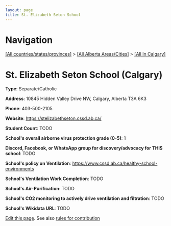 ```yaml
---
layout: page
title: St. Elizabeth Seton School
---
```

# Navigation

[[All countries/states/provinces]](../../..) > [[All Alberta Areas/Cities]](../..) > [[All In Calgary]](..)

# St. Elizabeth Seton School (Calgary)

**Type**: Separate/Catholic

**Address**: 10845 Hidden Valley Drive NW, Calgary, Alberta T3A 6K3

**Phone**: 403-500-2105

**Website**: <https://stelizabethseton.cssd.ab.ca/>

**Student Count**: TODO

**School's overall airborne virus protection grade (0-5)**: 1

**Discord, Facebook, or WhatsApp group for discovery/advocacy for THIS school**: TODO

**School's policy on Ventilation**: <https://www.cssd.ab.ca/healthy-school-environments>

**School's Ventilation Work Completion**: TODO

**School's Air-Purification**: TODO

**School's CO2 monitoring to actively drive ventilation and filtration**: TODO

**School's Wikidata URL**: TODO


[Edit this page](https://github.com/ventilate-schools/AB/edit/main/./Calgary/St._Elizabeth_Seton_School.md). See also [rules for contribution](../../../contribution-rules/)